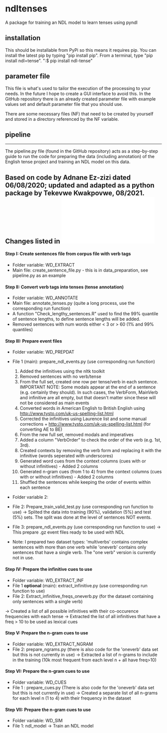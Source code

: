 # ndltenses

A package for training an NDL model to learn tenses using pyndl

## installation

This should be installable from PyPi so this means it requires pip. 
You can install the latest pip by typing "pip install pip".
From a terminal, type "pip install ndl=tense".
":$ pip install ndl-tense"

## parameter file

This file is what's used to tailor the execution of the processing to your needs. In the future I hope to create a GUI interface to avoid this.
In the GitHub repository there is an already created parameter file with example values set and default parameter file that you should use.

There are some necessary files (NF) that need to be created by yourself and stored in a directory referenced by the NF variable. 


## pipeline
---------------------------------------------------
The pipeline.py file (found in the GitHub repository) acts as a step-by-step guide to run the code for preparing
the data (including annotation) of the English tense project and training an NDL model on this data.

Based on code by Adnane Ez-zizi dated 06/08/2020; updated and adapted as a python package by Tekevwe Kwakpovwe, 08/2021. 
Changes listed in ![changes file](changes.txt)
---------------------------------------------------

#### Step I: Create sentences file from corpus file with verb tags 

- Folder variable: WD_EXTRACT
- Main file: create_sentence_file.py - this is in data_preparation, see pipeline.py as an example

#### Step II: Convert verb tags into tenses (tense annotation) 

- Folder variable: WD_ANNOTATE
- Main file: annotate_tenses.py (quite a long process, use the corresponding run function)
- A function "Check_lengthy_sentences.R" used to find the 99% quantile of sentence lengths, to define sentence lengths will be added.
- Removed sentences with num words either < 3 or > 60 (1% and 99% quantiles)
 
#### Step III: Prepare event files 

- Folder variable: WD_PREPDAT
- File 1 (main): prepare_ndl_events.py (use corresponding run function)
   1)  Added the infinitives using the nltk toolkit
   2)  Removed sentences with no verb/tense
   3)  From the full set, created one row per tense/verb in each sentence. IMPORTANT NOTE: Some modals appear at 
       the end of a sentence (e.g. certainly they should). In such cases, the VerbForm, MainVerb and infinitive 
       are all empty, but that doesn't matter since these will not be considered as main events
   4)  Converted words in American English to British English using http://www.tysto.com/uk-us-spelling-list.html
   5)  Corrected the infinitives using Laurence list and some manual corrections + http://www.tysto.com/uk-us-spelling-list.html (for converting AE to BE)  
   6)  From the new full set, removed modals and imperatives
   7)  Added a column "VerbOrder" to check the order of the verb (e.g. 1st, 3rd).
   8)  Created contexts by removing the verb form and replacing it with the infinitive (words seperated with underscores)
   9)  Generated word cues from the context columns (cues with or without infinitives) - Added 2 columns
   10) Generated n-gram cues (from 1 to 4) from the context columns (cues with or without infinitives) - Added 2 columns 
   11) Shuffled the sentences while keeping the order of events within each sentence

- Folder variable 2: 
- File 2: Prepare_train_valid_test.py (use corresponding run function to use)
   -> Splited the data into training (90%), validation (5%) and test (5%) sets. The split was done 
      at the level of sentences NOT events.

- File 3: prepare_ndl_events.py (use corresponding run function to use)
   -> This prepare .gz event files ready to be used with NDL

- Note: I prepared two dataset types: 'multiverbs' contains complex sentences with more than one verb 
        while 'oneverb' contains only sentences that have a single verb. The "one verb" version is currently not in use.

#### Step IV: Prepare the infinitive cues to use

- Folder variable: WD_EXTRACT_INF
- File 1 **optional** (main): extract_infinitive.py  (use corresponding run function to use)
- File 2: Extract_infinitive_freqs_oneverb.py (for the dataset containing only sentences with a single verb)

-> Created a list of all possible infinitives with their co-occurence frequencies with each tense
-> Extracted the list of all infinitives that have a freq > 10 to be used as lexical cues

#### Step V: Prepare the n-gram cues to use 

- Folder variable:  WD_EXTRACT_NGRAM
- File 2: prepare_ngrams.py (there is also code for the 'oneverb' data set but this is not currently in use)
-> Extracted a list of n-grams to include in the training (10k most frequent from each level n + all have freq>10)

#### Step VI: Prepare the n-gram cues to use 

- Folder variable: WD_CUES
- File 1 : prepare_cues.py (There is also code for the 'oneverb' data set but this is not currently in use)
-> Created a separate list of all n-grams for each level n (1 to 4) with their frequency in the dataset  

#### Step VII: Prepare the n-gram cues to use 

- Folder variable: WD_SIM
- File 1: ndl_model
-> Train an NDL model
